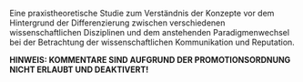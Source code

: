 Eine praxistheoretische Studie zum Verständnis der Konzepte vor dem Hintergrund der Differenzierung zwischen verschiedenen wissenschaftlichen Disziplinen und dem anstehenden Paradigmenwechsel bei der Betrachtung der wissenschaftlichen Kommunikation und Reputation.

**HINWEIS: KOMMENTARE SIND AUFGRUND DER PROMOTIONSORDNUNG NICHT ERLAUBT UND DEAKTIVERT!**